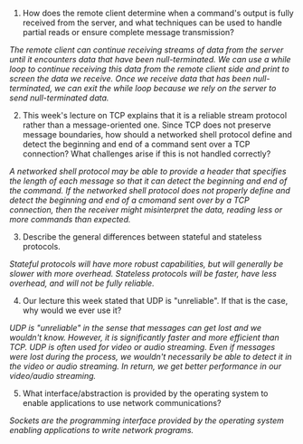 1. How does the remote client determine when a command's output is fully received from the server, and what techniques can be used to handle partial reads or ensure complete message transmission?

_The remote client can continue receiving streams of data from the server until it encounters data that have been null-terminated. We can use a while loop to continue receiving this data from the remote client side and print to screen the data we receive. Once we receive data that has been null-terminated, we can exit the while loop because we rely on the server to send null-terminated data._

2. This week's lecture on TCP explains that it is a reliable stream protocol rather than a message-oriented one. Since TCP does not preserve message boundaries, how should a networked shell protocol define and detect the beginning and end of a command sent over a TCP connection? What challenges arise if this is not handled correctly?

_A networked shell protocol may be able to provide a header that specifies the length of each message so that it can detect the beginning and end of the command. If the networked shell protocol does not properly define and detect the beginning and end of a cmomand sent over by a TCP connection, then the receiver might misinterpret the data, reading less or more commands than expected._

3. Describe the general differences between stateful and stateless protocols.

_Stateful protocols will have more robust capabilities, but will generally be slower with more overhead. Stateless protocols will be faster, have less overhead, and will not be fully reliable._

4. Our lecture this week stated that UDP is "unreliable". If that is the case, why would we ever use it?

_UDP is "unreliable" in the sense that messages can get lost and we wouldn't know. However, it is significantly faster and more efficient than TCP. UDP is often used for video or audio streaming. Even if messages were lost during the process, we wouldn't necessarily be able to detect it in the video or audio streaming. In return, we get better performance in our video/audio streaming._

5. What interface/abstraction is provided by the operating system to enable applications to use network communications?

_Sockets are the programming interface provided by the operating system enabling applications to write network programs._